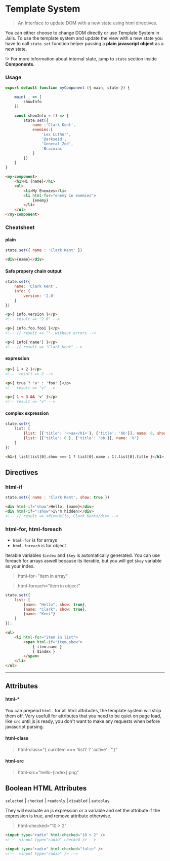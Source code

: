 
# Template System

> An Interface to update DOM with a new state using html directives.

You can either choose to change DOM directly or use Template System in Jails. To use the template system and update the view with a new state you have to call `state.set` function helper passing a **plain javascript object** as a new state. 

!> For more information about internal state, jump to `state` section inside **Components**.


### Usage

```js
export default function myComponent ({ main, state }) {

    main( _ => [
        showInfo
    ])

    const showInfo = () => {
        state.set({
            name :'Clark Kent',
            enemies:[
                'Lex Luthor', 
                'Darkseid',
                'General Zod',
                'Brainiac'
            ]
        })
    }
}
```

```html
<my-component>
    <h1>Hi {name}</h1>
    <ul>
        <li>My Enemies</li>
        <li html-for="enemy in enemies">
            {enemy}
        </li>
    </ul>
</my-component>
```



### Cheatsheet

#### plain

```js
state.set({ name : 'Clark Kent' })
```

```html 
<div>{name}</div>
```

#### Safe propery chain output
```js
state.set({
    name: 'Clark Kent',
    info: {
        version: '2.0'
    }
})
```

```html
<p>{ info.version }</p>
<!-- result => "2.0" -->

<p>{ info.foo.foo1 }</p>
<!-- // result => ""  without errors -->

<p>{ info['name'] }</p>
<!-- // result => "Clark Kent" -->
```

#### expression

```html
<p>{ 1 + 2 }</p>
<!--  result => 2 -->

<p>{ true ? 'v' : 'foo' }</p>
<!-- result => "v" -->

<p>{ 1 < 3 && 'v' }</p>
<!-- result => "v" -->
```

#### complex expression

```js
state.set({
    list: [
        {list: [{'title': '<>aa</h1>'}, {'title': 'bb'}], name: 0, show: 1},
        {list: [{'title': 0 }, {'title': 'bb'}], name: 'b'}
    ]
})
```

```html 
<h1>{ list[list[0].show === 1 ? list[0].name : 1].list[0].title }</h1>
```

## Directives

### html-if

``` js
state.set({ name : 'Clark Kent', show: true })
```

```html
<div html-if="show">Hello, {name}</div>
<div html-if="!show">I\'m hidden!</div>
<!-- // result => <div>Hello, Clark Kent</div> -->
```

### html-for, html-foreach
- `html-for` is for arrays 
- `html-foreach` is for object

Iterable variables `$index` and `$key` is automatically generated.
You can use foreach for arrays aswell because its iterable, but you will get `$key` variable as your index.

> html-for="item in array"

> html-foreach="item in object"


``` js
state.set({
    list: [
        {name: "Hello", show: true},
        {name: "Clark", show: true},
        {name: "Kent"}
    ]
});
```

```html 
<ul>
    <li html-for="item in list">
        <span html-if="item.show">
            { item.name } 
            { $index }
        </span>
    </li>
</ul>
```

---

## Attributes

#### html-*
You can prepend `html-` for all html attributes, the template system will strip them off. Very usefull for attributes that you need to be quiet on page load, like `src` until js is ready, you don't want to make any requests when before javascript parsing.

#### html-class
> html-class="{ currItem === 'list1' ? 'active' : ''}"

#### html-src
> html-src="hello-{index}.png"


## Boolean HTML Attributes
`selected` | `checked` | `readonly` | `disabled` | `autoplay`

They will evaluate an js expression or a variable and set the attribute if the expression is true, and remove attribute otherwise.

> html-checked="10 > 2"

```html
<input type="radio" html-checked="10 > 2" />
<!--  <input type="radio" checked /> -->

<input type="radio" html-checked="false" />
<!--  <input type="radio" /> -->

```